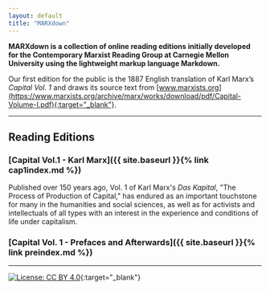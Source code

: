 ```yaml
---
layout: default
title: "MARXdown"
---
```


**MARXdown is a collection of online reading editions initially developed for the Contemporary Marxist Reading Group at Carnegie Mellon University using the lightweight markup language Markdown.**

 Our first edition for the public is the 1887 English translation of Karl Marx’s *Capital Vol. 1* and draws its source text from [www.marxists.org](https://www.marxists.org/archive/marx/works/download/pdf/Capital-Volume-I.pdf){:target="_blank"}.

* * *
## **Reading Editions**

### [Capital Vol.1 - Karl Marx]({{ site.baseurl }}{% link cap1index.md %})
Published over 150 years ago, Vol. 1 of Karl Marx's *Das Kapital*, "The Process of Production of Capital," has endured as an important touchstone for many in the humanities and social sciences, as well as for activists and intellectuals of all types with an interest in the experience and conditions of life under capitalism.

### [Capital Vol. 1 - Prefaces and Afterwards]({{ site.baseurl }}{% link preindex.md %})


* * *

[![License: CC BY 4.0](https://img.shields.io/badge/License-CC%20BY%204.0-lightgrey.svg)](https://creativecommons.org/licenses/by/4.0/){:target="_blank"}
